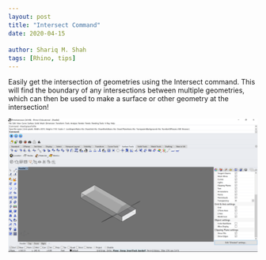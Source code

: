 ```yaml
---
layout: post
title: "Intersect Command"
date: 2020-04-15

author: Shariq M. Shah
tags: [Rhino, tips]
---
```


Easily get the intersection of geometries using the Intersect command. This will find the boundary of any intersections between multiple geometries, which can then be used to make a surface or other geometry at the intersection!

![Intersect Command Gif Demo](../img/tips/IntersectRhinoGif.gif "Intersect Command Gif Demo")